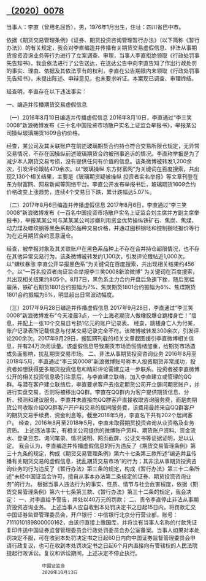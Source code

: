 ## [〔2020〕0078](http://www.csrc.gov.cn/pub/zjhpublic/G00306212/202102/t20210224_393059.htm)

 
当事人：李直（曾用名屈哲），男，1976年1月出生，住址：四川省巴中市。

依据《期货交易管理条例》《证券、期货投资咨询管理暂行办法》（以下简称《暂行办法》）的有关规定，我会对李直编造并传播有关期货交易虚假信息、非法从事期货投资咨询业务等行为进行了立案调查、审理，当事人李直拒绝领取《行政处罚事先告知书》，我会依法进行了公告送达，在送达公告中向李直告知了作出行政处罚的事实、理由、依据及其依法享有的权利，李直在公告期限内未领取《行政处罚事先告知书》，未提出陈述、申辩意见，也未要求听证。本案现已调查、审理终结。

经查明，李直存在以下违法事实：

一、编造并传播期货交易虚假信息

（一）2016年8月10日编造并传播虚假信息
2016年8月10日，李直通过“李三笑0008”新浪微博发布《三十名中国投资市场散户实名上证监会举报书》，举报某公司操纵玻璃期货1609合约价格。

经查，某公司及其关联账户在前述玻璃期货合约持仓符合交易所限仓规定，无异常交易情况，不存在因操纵前述玻璃期货合约被刑事追诉的情况。李直称举报是为了减少本人期货交易亏损，没有提供任何有价值的信息。该条微博被转发1,200余次，引发评论跟帖470余次。以“玻璃操纵 东方财富网”为关键词在百度搜索，共出现2,130个相关结果，主要是《玻璃期货疑被操纵 投资者实名举报》等文章刊登在东方财富网、网易新闻等网络平台。李直公开发布举报书后，玻璃期货1609合约价格改变上涨趋势，连续4个交易日下跌，累计跌幅达5.07%。

（二）2017年8月6日编造并传播虚假信息
2017年8月6日，李直通过“李三笑0008”新浪微博发布《一百名中国投资市场散户实名上证监会刘主席并方副主席举报书》，举报某某公司与某某某公司涉嫌利用资金优势操纵铁矿石、焦炭、焦煤、动力煤及螺纹钢等黑色系期货品种交易价格，并通过囤积钢坯和控制钢坯报价等行为在近月期货合约恶意逼仓。

经查，被举报对象及其关联账户在黑色系品种上不存在合并持仓超限情况，也不存在其他异常交易行为。该条微博被转发约1,100次，引发评论跟帖近1,000次。以“螺纹暴涨 李直公开举报黑色系”为关键词在百度搜索，共出现相关结果约456个。以“一百名投资者向证监会举报李三笑0008新浪微博” 为关键词在百度搜索，共出现相关结果约805个。8月7日，黑色系主力合约开盘后急速下挫，随后宽幅震荡，铁矿石期货1801合约振幅为7%、焦炭期货1801合约振幅为6%、焦煤期货1801合约振幅为6%，明显超出日常波动幅度。

（三）2017年9月28日编造并传播虚假信息
2017年9月28日，李直通过“李三笑0008”新浪微博发布“今天凌晨3点，一个上海老期货人做橡胶爆仓跳楼身亡！”信息，并配上一张10个交易日亏损1亿元的账户记录表。
经查，跳楼身亡人为付某，账户记录表所记载信息与付某交易记录完全不符。该微博被转发300余次，引发评论200余次。2017年9月29日，搜狐网刊载的相关文章截图援引李直微博相关信息，并有24万次阅读量。该虚假信息导致期货市场恐慌情绪加重，给期货市场造成负面影响，扰乱期货交易市场。
二、非法从事期货投资咨询业务
2016年8月至2018年5月，李直通过“李三笑0008”新浪微博账号称本人投资期货非常成功，投资者如想获得更多期货投资信息和精彩评论需建立进一步联系。投资者被李直微博公开的相关投资信息吸引注意后，与李直建立联络，加入李直建立或管理的QQ群。与潜在客户建立联络后，李直要求客户去指定期货公司开立居间期货账户，并进行实盘交易，否则将被移出QQ群。李直在QQ群内为客户提供期货信息、分析、预测和建议服务。李直并未直接向QQ群客户直接收取咨询服务费，而是向期货公司收取介绍QQ群客户开户和交易的居间服务费，该费用最终来自QQ群客户的期货交易手续费、资金利息等。截至2018年5月，李直名下共有202个居间客户。
经查，2016年8月至2018年5月，李直未取得期货投资咨询从业资格及业务资质。
上述违法事实，有相关公司提供的微博账户资料、期货账户资料、资金流水、登录日志、询问笔录、情况说明、网页截屏、公证文书等证据证明，足以认定。
我会认为，李直编造并传播虚假信息的行为违反了《期货交易管理条例》第三十九条的规定，构成《期货交易管理条例》第六十七条第三款所述“编造并且传播有关期货交易的虚假信息，扰乱期货交易市场”的行为；其非法从事期货投资咨询业务的行为违反了《暂行办法》第三条的规定，构成《暂行办法》第三十二条所述“未经中国证监会许可，擅自从事本办法第二条规定的证券、期货投资咨询业务”的行为。
根据当事人违法行为的事实、性质、情节与社会危害程度，依据《期货交易管理条例》第六十七条第三款、《暂行办法》第三十二条的规定，我会决定：
一、对李直给予警告，并处以40万元的罚款；
二、责令李直停止非法从事期货投资咨询业务。
上述当事人应自收到本处罚决定书之日起15日内，将罚款汇交中国证券监督管理委员会，开户银行：中信银行北京分行营业部，账号：7111010189800000162，由该行直接上缴国库，并将注有当事人名称的付款凭证复印件送中国证券监督管理委员会行政处罚委员会办公室备案。当事人如果对本处罚决定不服，可在收到本处罚决定书之日起60日内向中国证券监督管理委员会申请行政复议，也可在收到本处罚决定书之日起6个月内直接向有管辖权的人民法院提起行政诉讼。复议和诉讼期间，上述决定不停止执行。
 
                 中国证监会 
                 2020年10月13日 